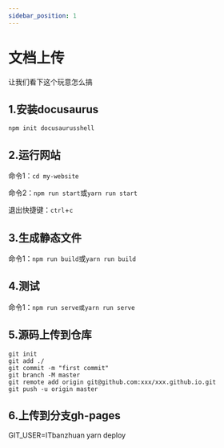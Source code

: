 ```yaml
---
sidebar_position: 1
---
```


# 文档上传

让我们看下这个玩意怎么搞

## 1.安装docusaurus

```
npm init docusaurusshell
```

## 2.运行网站

命令1：`cd my-website`

命令2：`npm run start`或`yarn run start`

退出快捷键：`ctrl`+`c`

## 3.生成静态文件

命令1：`npm run build`或`yarn run build`

## 4.测试

命令1：`npm run serve或yarn run serve`

## 5.源码上传到仓库

```
git init
git add ./
git commit -m "first commit"
git branch -M master
git remote add origin git@github.com:xxx/xxx.github.io.git
git push -u origin master
```

## 6.上传到分支gh-pages

GIT_USER=ITbanzhuan yarn deploy

